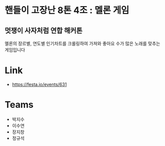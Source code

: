 # 핸들이 고장난 8톤 4조 : 멜론 게임
## 멋쟁이 사자처럼 연합 해커톤
멜론의 장르별, 연도별 인기차트를 크롤링하여 가져와 좋아요 수가 많은 노래를 맞추는 게임입니다


# Link
- https://festa.io/events/631

# Teams
- 박지수
- 이수연
- 장지창
- 정규석
